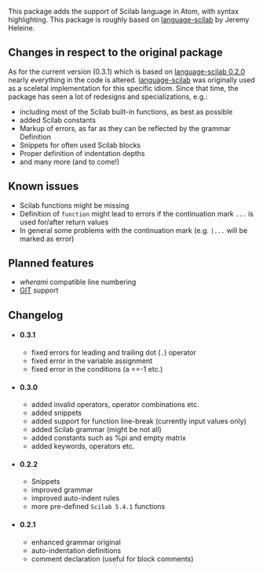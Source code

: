 This package adds the support of Scilab language in Atom, with syntax highlighting.
This package is roughly based on [language-scilab](https://atom.io/packages/language-scilab) by Jeremy Heleine.

## Changes in respect to the original package
As for the current version (0.3.1) which is based on [language-scilab 0.2.0](https://github.com/JeremyHeleine/language-scilab/tree/d3c7248d7ff840c9b7f10902d4e5886200fd4e5b) nearly everything in the code is altered. [language-scilab](https://atom.io/packages/language-scilab) was originally used as a sceletal implementation for this specific idiom. Since that time, the package has seen a lot of redesigns and specializations, e.g.:

   - including most of the Scilab built-in functions, as best as possible
   - added Scilab constants
   - Markup of errors, as far as they can be reflected by the grammar Definition
   - Snippets for often used Scilab blocks
   - Proper definition of indentation depths
   - and many more (and to come!)

## Known issues
   - Scilab functions might be missing
   - Definition of <code>function</code> might lead to errors if the continuation mark <code>...</code> is used for/after return values
   - In general some problems with the continuation mark (e.g. <code>|...</code> will be marked as error)

## Planned features
   - *wherami* compatible line numbering
   - [GIT](https://git-scm.com/) support

## Changelog
   - #### 0.3.1
      - fixed errors for leading and trailing dot (<code>.</code>) operator
      - fixed error in the variable assignment
      - fixed error in the conditions (a ==-1 etc.)

   - #### 0.3.0
      - added invalid operators, operator combinations etc.
      - added snippets
      - added support for function line-break (currently input values only)
      - added Scilab grammar (might be not all)
      - added constants such as %pi and empty matrix
      - added keywords, operators etc.

   - #### 0.2.2
      - Snippets
      - improved grammar
      - improved auto-indent rules
      - more pre-defined `Scilab 5.4.1` functions

   - #### 0.2.1
      - enhanced grammar original
      - auto-indentation definitions
      - comment declaration (useful for block comments)
